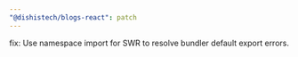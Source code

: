 ```yaml
---
"@dishistech/blogs-react": patch
---
```


fix: Use namespace import for SWR to resolve bundler default export errors.
